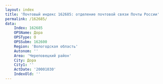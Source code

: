 ```yaml
---
layout: index
title: 'Почтовый индекс 162685: отделение почтовой связи Почты России'
permalink: /162685/
data:
    Index: 162685
    OPSName: Дора
    OPSType: О
    OPSSubm: 162600
    Region: 'Вологодская область'
    Autonom: ''
    Area: 'Череповецкий район'
    City: Дора
    City1: ''
    ActDate: '20001030'
    IndexOld: ''
---
```

